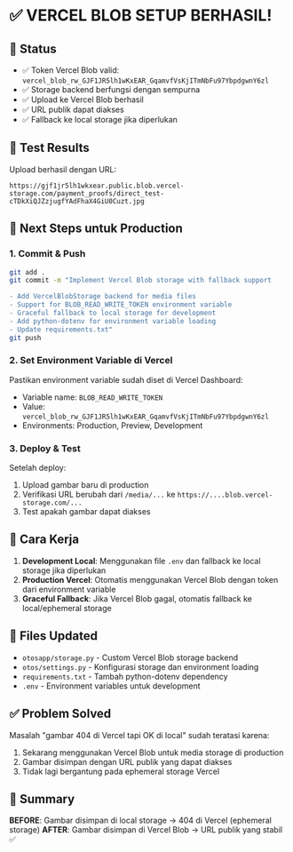 # ✅ VERCEL BLOB SETUP BERHASIL!

## 🎉 Status
- ✅ Token Vercel Blob valid: `vercel_blob_rw_GJF1JR5lh1wKxEAR_GqamvfVsKjITmNbFu97YbpdgwnY6zl`
- ✅ Storage backend berfungsi dengan sempurna
- ✅ Upload ke Vercel Blob berhasil
- ✅ URL publik dapat diakses
- ✅ Fallback ke local storage jika diperlukan

## 📸 Test Results
Upload berhasil dengan URL:
```
https://gjf1jr5lh1wkxear.public.blob.vercel-storage.com/payment_proofs/direct_test-cTDkXiQJZzjugfYAdFhaX4GiU0Cuzt.jpg
```

## 🚀 Next Steps untuk Production

### 1. Commit & Push
```bash
git add .
git commit -m "Implement Vercel Blob storage with fallback support

- Add VercelBlobStorage backend for media files
- Support for BLOB_READ_WRITE_TOKEN environment variable
- Graceful fallback to local storage for development
- Add python-dotenv for environment variable loading
- Update requirements.txt"
git push
```

### 2. Set Environment Variable di Vercel
Pastikan environment variable sudah diset di Vercel Dashboard:
- Variable name: `BLOB_READ_WRITE_TOKEN`
- Value: `vercel_blob_rw_GJF1JR5lh1wKxEAR_GqamvfVsKjITmNbFu97YbpdgwnY6zl`
- Environments: Production, Preview, Development

### 3. Deploy & Test
Setelah deploy:
1. Upload gambar baru di production
2. Verifikasi URL berubah dari `/media/...` ke `https://....blob.vercel-storage.com/...`
3. Test apakah gambar dapat diakses

## 🔧 Cara Kerja
1. **Development Local**: Menggunakan file `.env` dan fallback ke local storage jika diperlukan
2. **Production Vercel**: Otomatis menggunakan Vercel Blob dengan token dari environment variable
3. **Graceful Fallback**: Jika Vercel Blob gagal, otomatis fallback ke local/ephemeral storage

## 📝 Files Updated
- `otosapp/storage.py` - Custom Vercel Blob storage backend
- `otos/settings.py` - Konfigurasi storage dan environment loading
- `requirements.txt` - Tambah python-dotenv dependency
- `.env` - Environment variables untuk development

## ✅ Problem Solved
Masalah "gambar 404 di Vercel tapi OK di local" sudah teratasi karena:
1. Sekarang menggunakan Vercel Blob untuk media storage di production
2. Gambar disimpan dengan URL publik yang dapat diakses
3. Tidak lagi bergantung pada ephemeral storage Vercel

## 🎯 Summary
**BEFORE**: Gambar disimpan di local storage → 404 di Vercel (ephemeral storage)
**AFTER**: Gambar disimpan di Vercel Blob → URL publik yang stabil ✅
